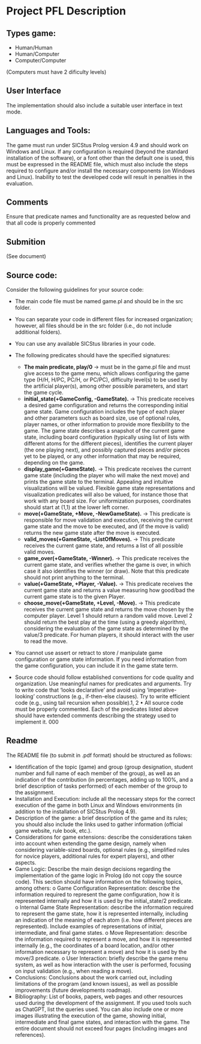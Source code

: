 # Project PFL Description

## Types game:
- Human/Human
- Human/Computer
- Computer/Computer

(Computers must have 2 dificulty levels)

## User Interface

The implementation should also include a suitable user interface in text mode.


## Languages and Tools: 

The game must run under SICStus Prolog version 4.9 and should work on Windows and Linux. If any configuration is required (beyond the standard installation of the software), or a font other than the default one is used, this must be expressed in the README file, which must also include the steps required to configure and/or install the necessary components (on Windows and Linux). Inability to test the developed code will result in penalties in the evaluation.

## Comments

Ensure that predicate names and functionality are as requested below and that all code is properly commented

## Submition

(See document)

## Source code: 
Consider the following guidelines for your source code:
 
- The main code file must be named game.pl and should be in the src folder.
 
- You can separate your code in different files for increased organization; however, all files should be in the src folder (i.e., do not include additional folders). 

- You can use any available SICStus libraries in your code.  
 
- The following predicates should have the specified signatures: 
    - **The main predicate, play/0** -> must be in the game.pl file and must give access to the game menu, which allows configuring the game type (H/H, H/PC, PC/H, or PC/PC), difficulty level(s) to be used by the artificial player(s), among other possible parameters, and start the game cycle. 
    - **initial_state(+GameConfig, -GameState).** -> This predicate receives a desired game configuration and returns the corresponding initial game state. Game configuration includes the type of each player and other parameters such as board size, use of optional rules, player names, or other information to provide more flexibility to the game. The game state describes a snapshot of the current game state, including board configuration (typically using list of lists with different atoms for the different pieces), identifies the current player (the one playing next), and possibly captured pieces and/or pieces yet to be played, or any other information that may be required, depending on the game. 
    - **display_game(+GameState).** -> This predicate receives the current game state (including the player who will make the next move) and prints the game state to the terminal. Appealing and intuitive visualizations will be valued. Flexible game state representations and visualization predicates will also be valued, for instance those that work with any board size. For uniformization purposes, coordinates should start at (1,1) at the lower left corner. 
    - **move(+GameState, +Move, -NewGameState).** -> This predicate is responsible for move validation and execution, receiving the current game state and the move to be executed, and (if the move is valid) returns the new game state after the move is executed. 
    - **valid_moves(+GameState, -ListOfMoves).** -> This predicate receives the current game state, and returns a list of all possible valid moves. 
    - **game_over(+GameState, -Winner).** -> This predicate receives the current game state, and verifies whether the game is over, in which case it also identifies the winner (or draw). Note that this predicate should not print anything to the terminal. 
    - **value(+GameState, +Player, -Value).** -> This predicate receives the current game state and returns a value measuring how good/bad the current game state is to the given Player. 
    - **choose_move(+GameState, +Level, -Move).** -> This predicate receives the current game state and returns the move chosen by the computer player. Level 1 should return a random valid move. Level 2 should return the best play at the time (using a greedy algorithm), considering the evaluation of the game state as determined by the value/3 predicate. For human players, it should interact with the user to read the move. 

- You cannot use assert or retract to store / manipulate game configuration or game state information. If you need information from the game configuration, you can include it in the game state term. 

- Source code should follow established conventions for code quality and organization. Use meaningful names for predicates and arguments. Try to write code that ‘looks declarative’ and avoid using ‘imperative-looking’ constructions (e.g., if-then-else clauses). Try to write efficient code (e.g., using tail recursion when possible).1, 2 • All source code must be properly commented. Each of the predicates listed above should have extended comments describing the strategy used to implement it. 
000

## Readme

The README file (to submit in .pdf format) should be structured as follows: 

- Identification of the topic (game) and group (group designation, student number and full name of each member of the group), as well as an indication of the contribution (in percentages, adding up to 100%, and a brief description of tasks performed) of each member of the group to the assignment. 
- Installation and Execution: include all the necessary steps for the correct execution of the game in both Linux and Windows environments (in addition to the installation of SICStus Prolog 4.9). 
- Description of the game: a brief description of the game and its rules; you should also include the links used to gather information (official game website, rule book, etc.). 
- Considerations for game extensions: describe the considerations taken into account when extending the game design, namely when considering variable-sized boards, optional rules (e.g., simplified rules for novice players, additional rules for expert players), and other aspects. 
- Game Logic: Describe the main design decisions regarding the implementation of the game logic in Prolog (do not copy the source code). This section should have information on the following topics, among others: o Game Configuration Representation: describe the information required to represent the game configuration, how it is represented internally and how it is used by the initial_state/2 predicate. o Internal Game State Representation: describe the information required to represent the game state, how it is represented internally, including an indication of the meaning of each atom (i.e. how different pieces are represented). Include examples of representations of initial, intermediate, and final game states. o Move Representation: describe the information required to represent a move, and how it is represented internally (e.g., the coordinates of a board location, and/or other information necessary to represent a move) and how it is used by the move/3 predicate. o User Interaction: briefly describe the game menu system, as well as how interaction with the user is performed, focusing on input validation (e.g., when reading a move). 
- Conclusions: Conclusions about the work carried out, including limitations of the program (and known issues), as well as possible improvements (future developments roadmap). 
- Bibliography: List of books, papers, web pages and other resources used during the development of the assignment. If you used tools such as ChatGPT, list the queries used. You can also include one or more images illustrating the execution of the game, showing initial, intermediate and final game states, and interaction with the game. The entire document should not exceed four pages (including images and references). 
